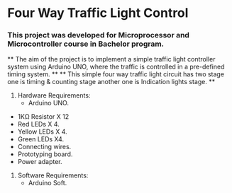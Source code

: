 # Four Way Traffic Light Control
### This project was developed for Microprocessor and Microcontroller course in Bachelor program.
** The aim of the project is to implement a simple traffic light controller system using Arduino UNO, where the traffic is controlled in a pre-defined timing system. **
** This simple four way traffic light circuit has two stage one is timing & counting stage another one is Indication lights stage. **
1. Hardware Requirements:
    * Arduino UNO.
  * 1KΩ Resistor X 12
  * Red LEDs X 4.
  * Yellow LEDs X 4.
  * Green LEDs X4.
  * Connecting wires.
  * Prototyping board.
  * Power adapter.
1. Software Requirements:
    * Arduino Soft.
